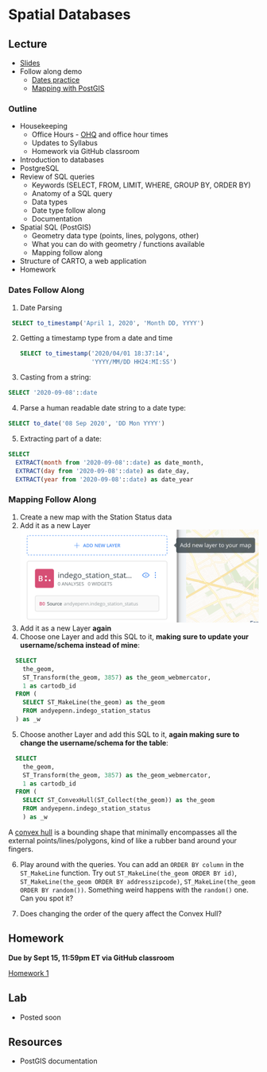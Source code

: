 # Spatial Databases

## Lecture

* [Slides](https://docs.google.com/presentation/d/1XjNaSRGnhfcnWKLIfF0E0zBOctxkxjTMoUN2Ogy3xy8/edit?usp=sharing)
* Follow along demo
  * [Dates practice](#dates-follow-along)
  * [Mapping with PostGIS](https://github.com/MUSA-509/week-2-digging-into-databases#mapping-follow-along)

### Outline

* Housekeeping
  - Office Hours - [OHQ](https://ohq.io) and office hour times
  - Updates to Syllabus
  - Homework via GitHub classroom
* Introduction to databases
* PostgreSQL
* Review of SQL queries
  - Keywords (SELECT, FROM, LIMIT, WHERE, GROUP BY, ORDER BY)
  - Anatomy of a SQL query
  - Data types
  - Date type follow along
  - Documentation
* Spatial SQL (PostGIS)
  - Geometry data type (points, lines, polygons, other)
  - What you can do with geometry / functions available
  - Mapping follow along
* Structure of CARTO, a web application
* Homework

### Dates Follow Along

1. Date Parsing
  ```SQL
   SELECT to_timestamp('April 1, 2020', 'Month DD, YYYY')
   ```
2. Getting a timestamp type from a date and time
   ```SQL
   SELECT to_timestamp('2020/04/01 18:37:14',
                       'YYYY/MM/DD HH24:MI:SS')
   ```
3. Casting from a string:
  ```SQL
  SELECT '2020-09-08'::date
  ```
4. Parse a human readable date string to a date type:
  ```SQL
  SELECT to_date('08 Sep 2020', 'DD Mon YYYY')
  ```
5. Extracting part of a date:
  ```SQL
  SELECT
    EXTRACT(month from '2020-09-08'::date) as date_month,
    EXTRACT(day from '2020-09-08'::date) as date_day,
    EXTRACT(year from '2020-09-08'::date) as date_year
  ```

### Mapping Follow Along

1. Create a new map with the Station Status data
2. Add it as a new Layer
  ![](images/add-new-layer.png)
3. Add it as a new Layer __again__
4. Choose one Layer and add this SQL to it, **making sure to update your username/schema instead of mine**:
  ```SQL
    SELECT
      the_geom,
      ST_Transform(the_geom, 3857) as the_geom_webmercator,
      1 as cartodb_id
    FROM (
      SELECT ST_MakeLine(the_geom) as the_geom
      FROM andyepenn.indego_station_status
    ) as _w
  ```
5. Choose another Layer and add this SQL to it, **again making sure to change the username/schema for the table**:
  ```SQL
    SELECT
      the_geom,
      ST_Transform(the_geom, 3857) as the_geom_webmercator,
      1 as cartodb_id
    FROM (
      SELECT ST_ConvexHull(ST_Collect(the_geom)) as the_geom
      FROM andyepenn.indego_station_status
      ) as _w
  ```
  A [convex hull](https://en.wikipedia.org/wiki/Convex_hull) is a bounding shape that minimally encompasses all the external points/lines/polygons, kind of like a rubber band around your fingers.

6. Play around with the queries. You can add an `ORDER BY column` in the `ST_MakeLine` function. Try out `ST_MakeLine(the_geom ORDER BY id)`, `ST_MakeLine(the_geom ORDER BY addresszipcode)`, `ST_MakeLine(the_geom ORDER BY random())`. Something weird happens with the `random()` one. Can you spot it?

7. Does changing the order of the query affect the Convex Hull?


## Homework

**Due by Sept 15, 11:59pm ET via GitHub classroom**

[Homework 1](https://github.com/MUSA-509/week-2-digging-into-databases/blob/master/homework-1.md)

## Lab

* Posted soon

## Resources

* PostGIS documentation
